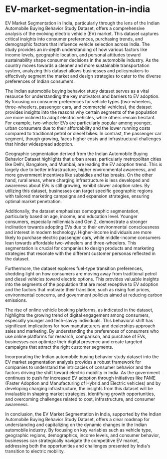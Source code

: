 # EV-market-segmentation-in-india
EV Market Segmentation in India, particularly through the lens of the Indian Automobile Buying Behavior Study Dataset, offers a comprehensive analysis of the evolving electric vehicle (EV) market. This dataset captures critical insights into consumer preferences, purchasing trends, and demographic factors that influence vehicle selection across India. The study provides an in-depth understanding of how various factors like income levels, geographic location, and personal attitudes toward sustainability shape consumer decisions in the automobile industry. As the country moves towards a cleaner and more sustainable transportation system, analyzing this dataset allows businesses and policymakers to effectively segment the market and design strategies to cater to the diverse preferences of Indian consumers.

The Indian automobile buying behavior study dataset serves as a vital resource for understanding the key motivators and barriers to EV adoption. By focusing on consumer preferences for vehicle types (two-wheelers, three-wheelers, passenger cars, and commercial vehicles), the dataset provides insights into the reasons why certain segments of the population are more inclined to adopt electric vehicles, while others remain hesitant. For example, two-wheeler EVs are particularly popular among younger, urban consumers due to their affordability and the lower running costs compared to traditional petrol or diesel bikes. In contrast, the passenger car segment, though growing, faces higher costs and infrastructural challenges that hinder widespread adoption.

Geographic segmentation derived from the Indian Automobile Buying Behavior Dataset highlights that urban areas, particularly metropolitan cities like Delhi, Bangalore, and Mumbai, are leading the EV adoption trend. This is largely due to better infrastructure, higher environmental awareness, and more government incentives like subsidies and tax breaks. On the other hand, rural areas, where charging infrastructure is less developed and awareness about EVs is still growing, exhibit slower adoption rates. By utilizing this dataset, businesses can target specific geographic regions with tailored marketing campaigns and expansion strategies, ensuring optimal market penetration.

Additionally, the dataset emphasizes demographic segmentation, particularly based on age, income, and education level. Younger consumers, especially millennials and Gen Z, demonstrate a stronger inclination towards adopting EVs due to their environmental consciousness and interest in modern technology. Higher-income individuals are more likely to purchase electric passenger cars, while middle-income consumers lean towards affordable two-wheelers and three-wheelers. This segmentation is crucial for companies to design products and marketing strategies that resonate with the different customer personas reflected in the dataset.

Furthermore, the dataset explores fuel-type transition preferences, shedding light on how consumers are moving away from traditional petrol and diesel vehicles toward electric options. This provides valuable insights into the segments of the population that are most receptive to EV adoption and the factors that motivate their transition, such as rising fuel prices, environmental concerns, and government policies aimed at reducing carbon emissions.

The rise of online vehicle booking platforms, as indicated in the dataset, highlights the growing trend of digital engagement among consumers, especially younger and tech-savvy individuals. This behavioral shift has significant implications for how manufacturers and dealerships approach sales and marketing. By understanding the preferences of consumers who use online platforms for research, comparison, and purchase of EVs, businesses can optimize their digital presence and create targeted campaigns that attract the right customer segments.

Incorporating the Indian automobile buying behavior study dataset into the EV market segmentation analysis provides a robust framework for companies to understand the intricacies of consumer behavior and the factors driving the shift toward electric mobility in India. As the government continues to push for increased EV adoption through initiatives like FAME (Faster Adoption and Manufacturing of Hybrid and Electric vehicles) and by developing charging infrastructure, the insights from this dataset will be invaluable in shaping market strategies, identifying growth opportunities, and overcoming challenges related to cost, infrastructure, and consumer awareness.

In conclusion, the EV Market Segmentation in India, supported by the Indian Automobile Buying Behavior Study Dataset, offers a clear roadmap for understanding and capitalizing on the dynamic changes in the Indian automobile industry. By focusing on key variables such as vehicle type, geographic regions, demographics, income levels, and consumer behavior, businesses can strategically navigate the competitive EV market, addressing both the opportunities and challenges presented by India's transition to electric mobility.
